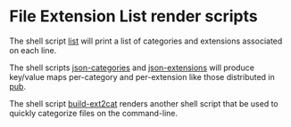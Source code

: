 # File Extension List render scripts

The shell script [list](list) will print a list of
categories and extensions associated on each line.

The shell scripts [json-categories](json-categories) and
[json-extensions](json-extensions) will produce key/value maps
per-category and per-extension like those distributed in
[pub](../pub).

The shell script [build-ext2cat](build-ext2cat) renders another shell
script that be used to quickly categorize files on the command-line.


